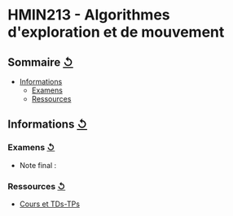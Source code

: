 # HMIN213 - Algorithmes d'exploration et de mouvement

## Sommaire [↺](#sommaire-)

- [Informations](#informations-)
  - [Examens](#examens-)
  - [Ressources](#ressources-)

## Informations [↺](#sommaire-)

### Examens [↺](#sommaire-)

- Note final : 

### Ressources [↺](#sommaire-)

- [Cours et TDs-TPs](http://www.lirmm.fr/~ferber/GMIN20A-exploration/)
